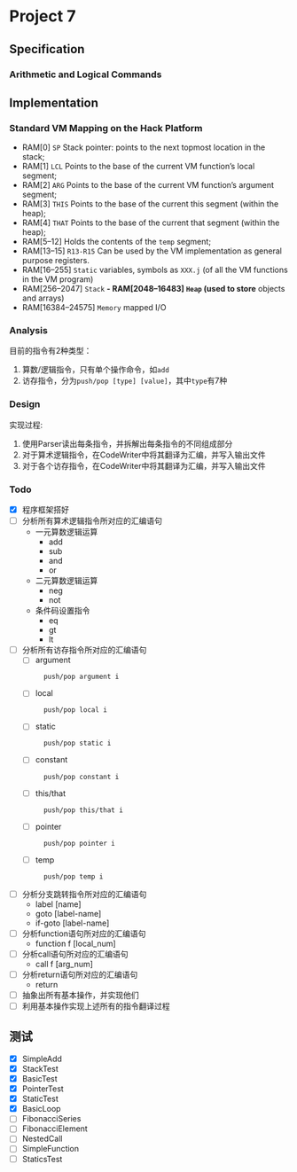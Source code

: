 # Project 7

## Specification

### Arithmetic and Logical Commands

## Implementation

### Standard VM Mapping on the Hack Platform

- RAM[0] `SP` Stack pointer: points to the next topmost location in the stack;
- RAM[1] `LCL` Points to the base of the current VM function’s local segment;
- RAM[2] `ARG` Points to the base of the current VM function’s argument segment;
- RAM[3] `THIS` Points to the base of the current this segment
  (within the heap);
- RAM[4] `THAT` Points to the base of the current that segment
  (within the heap);
- RAM[5–12] Holds the contents of the `temp` segment;
- RAM[13–15] `R13-R15` Can be used by the VM implementation as general purpose registers.
- RAM[16–255] `Static` variables, symbols as `XXX.j` (of all the VM functions in the VM program)
- RAM[256–2047] `Stack`
  **- RAM[2048–16483] `Heap` (used to store** objects and arrays)
- RAM[16384–24575] `Memory` mapped I/O

### Analysis

目前的指令有2种类型：

1. 算数/逻辑指令，只有单个操作命令，如`add`
2. 访存指令，分为`push/pop [type] [value]`，其中`type`有7种

### Design

实现过程:

1. 使用Parser读出每条指令，并拆解出每条指令的不同组成部分
2. 对于算术逻辑指令，在CodeWriter中将其翻译为汇编，并写入输出文件
3. 对于各个访存指令，在CodeWriter中将其翻译为汇编，并写入输出文件

### Todo

- [x] 程序框架搭好
- [ ] 分析所有算术逻辑指令所对应的汇编语句
    - 一元算数逻辑运算
        - add
        - sub
        - and
        - or
    - 二元算数逻辑运算
        - neg
        - not
    - 条件码设置指令
        - eq
        - gt
        - lt
- [ ] 分析所有访存指令所对应的汇编语句
    - [ ] argument
      ```vm
        push/pop argument i
      ```
    - [ ] local
      ```vm
        push/pop local i
      ```
    - [ ] static
      ```vm
        push/pop static i
      ```
    - [ ] constant
      ```vm
        push/pop constant i
      ```
    - [ ] this/that
      ```vm
        push/pop this/that i
      ```
    - [ ] pointer
      ```vm
        push/pop pointer i
      ```
    - [ ] temp
      ```vm
        push/pop temp i
      ```  

- [ ] 分析分支跳转指令所对应的汇编语句
    - label [name]
    - goto [label-name]
    - if-goto [label-name]
- [ ] 分析function语句所对应的汇编语句
    - function f [local_num]
- [ ] 分析call语句所对应的汇编语句
    - call f [arg_num]
- [ ] 分析return语句所对应的汇编语句
    - return
- [ ] 抽象出所有基本操作，并实现他们
- [ ] 利用基本操作实现上述所有的指令翻译过程

## 测试

- [x] SimpleAdd
- [x] StackTest
- [x] BasicTest
- [x] PointerTest
- [x] StaticTest
- [x] BasicLoop
- [ ] FibonacciSeries
- [ ] FibonacciElement
- [ ] NestedCall
- [ ] SimpleFunction
- [ ] StaticsTest